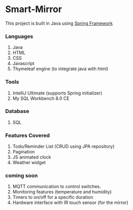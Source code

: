 # Smart-Mirror

This project is built in Java using <a href="https://spring.io">Spring Framework</a><br>
### Languages
1. Java<br>
2. HTML<br>
3. CSS<br> 
4. Javascript<br>
5. Thymeleaf engine (to integrate java with html)<br>
### Tools 
1. IntelliJ Ultimate (supports Spring initializer)<br>
2. My SQL Workbench 8.0 CE<br>
### Database
1. SQL
### Features Covered
1. Todo/Reminder List  (CRUD using JPA repository) <br>
2. Pagination<br>
3. JS animated clock<br>
4. Weather widget
### coming soon
1. MQTT communication to control switches.
2. Monitoring features (temperature and humidity)
3. Timers to on/off for a specific duration
4. Hardware interface with IR touch sensor (for the mirror)
